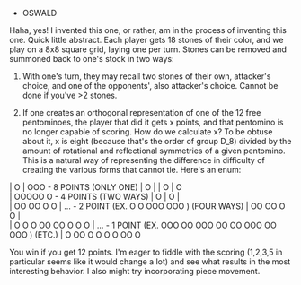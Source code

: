 - OSWALD

Haha, yes! I invented this one, or rather, am in the process of inventing this one. Quick little 
abstract. Each player gets 18 stones of their color, and we play on a 8x8 square grid, laying one per 
turn. Stones can be removed and summoned back to one's stock in two ways: 

1. With one's turn, they may recall two stones of their own, attacker's choice, and one of the opponents', also attacker's choice. Cannot be done if you've >2 stones.

2. If one creates an orthogonal representation of one of the 12 free pentominoes, the player that did it gets x points, and that pentomino is no longer capable of scoring. How do we calculate x? To be obtuse about it, x is eight (because that's the order of group D_8) divided by the amount of rotational and reflectional symmetries of a given pentomino. This is a natural way of representing the difference in difficulty of creating the various forms that cannot tie. Here's an enum:


|   O
|  OOO      - 8 POINTS (ONLY ONE)
|   O
|
|        O
|        O  
| OOOOO  O  - 4 POINTS (TWO WAYS)
|        O
|        O
| 	   
|                                                    OO  OO   O      O
| ...       - 2 POINT                           (EX. O    O   OOO  OOO ) (FOUR WAYS)
|                                                   OO    OO    O  O
| 			      
|                                     O    O   O     OO  OO     O   O    O
| ...       - 1 POINT           (EX. OOO   OO  OOO  OO    OO  OOO  OO   OOO ) (ETC.)
|                                      O  OO    O    O    O    O    OO  O
			 					 
								 
You win if you get 12 points. I'm eager to fiddle with the scoring (1,2,3,5 in particular seems like 
it would change a lot) and see what results in the most interesting behavior. I also might try
incorporating piece movement.
